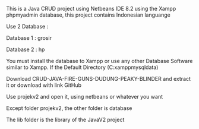 This is a Java CRUD project using Netbeans IDE 8.2 using the Xampp phpmyadmin database, this project contains Indonesian languange

Use 2 Database :

Database 1 : grosir

Database 2 : hp

You must install the database to Xampp or use any other Database Software similar to Xampp. If the Default Directory (C:xamppmysqldata)

Download CRUD-JAVA-FIRE-GUNS-DUDUNG-PEAKY-BLINDER and extract it or download with link GitHub

Use projekv2 and open it, using netbeans or whatever you want

Except folder projekv2, the other folder is database

The lib folder is the library of the JavaV2 project
